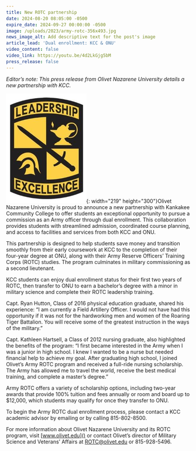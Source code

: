 ```yaml
---
title: New ROTC partnership
date: 2024-08-20 08:05:00 -0500
expire_date: 2024-09-27 00:00:00 -0500
image: /uploads/2023/army-rotc-356x493.jpg
news_image_alt: Add descriptive text for the post's image
article_lead: 'Dual enrollment: KCC & ONU'
video_content: false
video_link: https://youtu.be/4d2LkGjg5bM
press_release: false
---
```

*Editor’s note: This press release from Olivet Nazarene University details a new partnership with KCC.*

![Leadership, Excellence Army ROTC emblem](/uploads/2023/army-rotc-logo219x300.jpg "Army ROTC Emblem"){: width="219" height="300"}Olivet Nazarene University is proud to announce a new partnership with Kankakee Community College to offer students an exceptional opportunity to pursue a commission as an Army officer through dual enrollment. This collaboration provides students with streamlined admission, coordinated course planning, and access to facilities and services from both KCC and ONU.

This partnership is designed to help students save money and transition smoothly from their early coursework at KCC to the completion of their four-year degree at ONU, along with their Army Reserve Officers’ Training Corps (ROTC) studies. The program culminates in military commissioning as a second lieutenant.

KCC students can enjoy dual enrollment status for their first two years of ROTC, then transfer to ONU to earn a bachelor’s degree with a minor in military science and complete their ROTC leadership training.

Capt. Ryan Hutton, Class of 2016 physical education graduate, shared his experience: “I am currently a Field Artillery Officer. I would not have had this opportunity if it was not for the hardworking men and women of the Roaring Tiger Battalion. You will receive some of the greatest instruction in the ways of the military.”

Capt. Kathleen Hartsell, a Class of 2012 nursing graduate, also highlighted the benefits of the program: “I first became interested in the Army when I was a junior in high school. I knew I wanted to be a nurse but needed financial help to achieve my goal. After graduating high school, I joined Olivet’s Army ROTC program and received a full-ride nursing scholarship. The Army has allowed me to travel the world, receive the best medical training, and complete a master’s degree.”

Army ROTC offers a variety of scholarship options, including two-year awards that provide 100% tuition and fees annually or room and board up to $12,000, which students may qualify for once they transfer to ONU.

To begin the Army ROTC dual enrollment process, please contact a KCC academic advisor by emailing or by calling 815-802-8500.

For more information about Olivet Nazarene University and its ROTC program, visit [www.olivet.edu]() or contact Olivet’s director of Military Science and Veterans’ Affairs at [ROTC@olivet.edu]() or 815-928-5496.

&nbsp;
